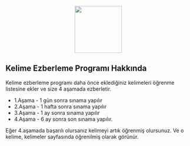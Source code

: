 <p align="center">
<img align="center" src="https://github.com/atakanyildirim/YazilimYapimi/blob/master/public/assets/images/logo-dark.png?raw=true" width="128"> 
</p>

## Kelime Ezberleme Programı Hakkında

Kelime ezberleme programı daha önce eklediğiniz kelimeleri öğrenme listesine ekler ve size 4 aşamada ezberletir.
- 1.Aşama - 1 gün sonra sınama yapılır
- 2.Aşama - 1 hafta sonra sınama yapılır
- 3.Aşama - 1 ay sonra sınama yapılır
- 4.Aşama - 6 ay sonra son sınama yapılır.

Eğer 4.aşamada başarılı olursanız kelimeyi artık öğrenmiş olursunuz. Ve o kelime, kelimeler sayfasında öğrenilmiş olarak görünür.
